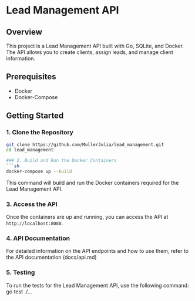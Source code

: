 # Lead Management API

## Overview

This project is a Lead Management API built with Go, SQLite, and Docker. The API allows you to create clients, assign leads, and manage client information.

## Prerequisites

- Docker
- Docker-Compose

## Getting Started

### 1. Clone the Repository

```sh
git clone https://github.com/MullerJulia/lead_management.git
cd lead_management

### 2. Build and Run the Docker Containers
```sh
docker-compose up --build
```
This command will build and run the Docker containers required for the Lead Management API.

### 3. Access the API
Once the containers are up and running, you can access the API at `http://localhost:8080`.

### 4. API Documentation
For detailed information on the API endpoints and how to use them, refer to the API documentation (docs/api.md)

### 5. Testing
To run the tests for the Lead Management API, use the following command:
go test ./...

